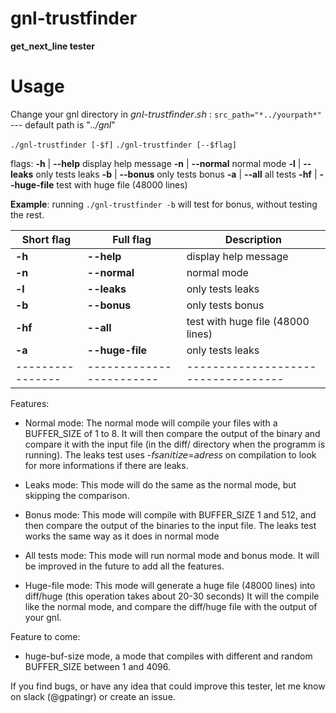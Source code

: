 # gnl-trustfinder

**get_next_line tester**

# Usage

Change your gnl directory in 𝘨𝘯𝘭-𝘵𝘳𝘶𝘴𝘵𝘧𝘪𝘯𝘥𝘦𝘳.𝘴𝘩 :
`src_path="*../yourpath*"` --- default path is "*../gnl*"

`./gnl-trustfinder [-$f]`
`./gnl-trustfinder [--$flag]`

flags:
	**-h** | **--help** 		display help message 
	**-n** | **--normal** 		normal mode
	 **-l** | **--leaks** 		only tests leaks 
	**-b** | **--bonus** 		only tests bonus 
	**-a** | **--all** 		all tests 
	**-hf** | **--huge-file** 	test with huge file (48000 lines)

**Example**: running `./gnl-trustfinder -b` will test for bonus, without testing the rest.

|Short flag      |Full flag               |Description                        |
|----------------|------------------------|-----------------------------------|
|**-h**          |**--help**              |display help message               |
|**-n**          |**--normal**            |normal mode                        |
|**-l**          |**--leaks**             |only tests leaks                   |
|**-b**          |**--bonus**             |only tests bonus                   |
|**-hf**         |**--all**               |test with huge file (48000 lines)  |
|**-a**          |**--huge-file**         |only tests leaks                   |
|----------------|------------------------|-----------------------------------|

Features:

-   Normal mode: The normal mode will compile your files with a BUFFER_SIZE of 1 to 8. It will then compare the output of the binary and compare it with the input file (in the diff/ directory when the programm is running). The leaks test uses -𝘧𝘴𝘢𝘯𝘪𝘵𝘪𝘻𝘦=𝘢𝘥𝘳𝘦𝘴𝘴 on compilation to look for more informations if there are leaks.
    
-   Leaks mode: This mode will do the same as the normal mode, but skipping the comparison.
    
-   Bonus mode: This mode will compile with BUFFER_SIZE 1 and 512, and then compare the output of the binaries to the input file. The leaks test works the same way as it does in normal mode
    
-   All tests mode: This mode will run normal mode and bonus mode. It will be improved in the future to add all the features.
    
-   Huge-file mode: This mode will generate a huge file (48000 lines) into diff/huge (this operation takes about 20-30 seconds) It will the compile like the normal mode, and compare the diff/huge file with the output of your gnl.
    

Feature to come:

-   huge-buf-size mode, a mode that compiles with different and random BUFFER_SIZE between 1 and 4096.

If you find bugs, or have any idea that could improve this tester, let me know on slack (@gpatingr) or create an issue.
